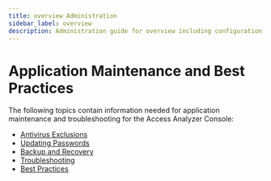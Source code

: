 ```yaml
---
title: overview Administration
sidebar_label: overview
description: Administration guide for overview including configuration, management, and best practices for Access Analyzer.
---
```


# Application Maintenance and Best Practices

The following topics contain information needed for application maintenance and troubleshooting for
the Access Analyzer Console:

- [Antivirus Exclusions](/docs/accessanalyzer/12.0/administration/maintenance/antivirus-exclusions.md)
- [Updating Passwords](/docs/accessanalyzer/12.0/administration/maintenance/update-passwords.md)
- [Backup and Recovery](/docs/accessanalyzer/12.0/administration/maintenance/backup-recovery.md)
- [Troubleshooting](/docs/accessanalyzer/12.0/administration/maintenance/troubleshooting.md)
- [Best Practices](/docs/accessanalyzer/12.0/administration/maintenance/best-practices.md)
